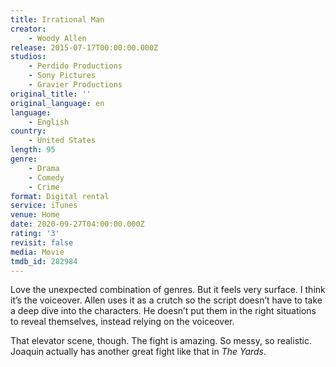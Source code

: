 ```yaml
---
title: Irrational Man
creator:
    - Woody Allen
release: 2015-07-17T00:00:00.000Z
studios:
    - Perdido Productions
    - Sony Pictures
    - Gravier Productions
original_title: ''
original_language: en
language:
    - English
country:
    - United States
length: 95
genre:
    - Drama
    - Comedy
    - Crime
format: Digital rental
service: iTunes
venue: Home
date: 2020-09-27T04:00:00.000Z
rating: '3'
revisit: false
media: Movie
tmdb_id: 282984
---
```


Love the unexpected combination of genres. But it feels very surface. I think it’s the voiceover. Allen uses it as a crutch so the script doesn’t have to take a deep dive into the characters. He doesn’t put them in the right situations to reveal themselves, instead relying on the voiceover.

That elevator scene, though. The fight is amazing. So messy, so realistic. Joaquin actually has another great fight like that in <i>The Yards</i>.
